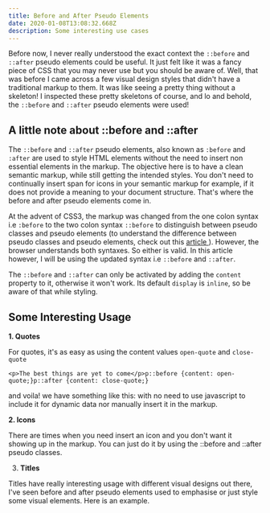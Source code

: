 ```yaml
---
title: Before and After Pseudo Elements
date: 2020-01-08T13:08:32.668Z
description: Some interesting use cases
---
```

Before now, I never really understood the exact context the `::before` and `::after` pseudo elements could be useful. It just felt like it was a fancy piece of CSS that you may never use but you should be aware of. Well, that was before I came across a few visual design styles that didn't have a traditional markup to them. It was like seeing a pretty thing without a skeleton! I inspected these pretty skeletons of course, and  lo and behold, the `::before` and `::after` pseudo elements were used!

## A little note about  ::before and ::after

The `::before` and `::after` pseudo elements, also known as `:before` and `:after` are used to style HTML elements without the need to insert non essential elements in the markup. The objective here is to have a clean semantic markup, while still getting the intended styles. You don't need to continually insert span for icons in your semantic markup for example, if it does not provide a meaning to your document structure. That's where the before and after pseudo elements come in.

At the advent of CSS3, the markup was changed from the one colon syntax i.e `:before` to the two colon syntax `::before` to distinguish between pseudo classes and pseudo elements (to understand the difference between pseudo classes and pseudo elements, check out this [article ](https://www.d.umn.edu/~lcarlson/csswork/selectors/pseudo_dif.html)). However, the browser understands both syntaxes. So either is valid. In this article however, I will be using the updated syntax i.e `::before` and `::after`.

The `::before` and `::after` can only be activated by adding the `content` property to it, otherwise it won't work. Its default `display` is `inline`, so be aware of that while styling. 

## Some Interesting Usage

**1. Quotes**

For quotes, it's as easy as using the content values `open-quote` and `close-quote`

```
<p>The best things are yet to come</p>p::before {content: open-quote;}p::after {content: close-quote;}
```

and voila! we have something like this: with no need to use javascript to include it for dynamic data nor manually insert it in the markup.

**2. Icons**

There are times when you need insert an icon and you don't want it showing up in the markup. You can just do it by using the ::before and ::after pseudo classes. 

3. **Titles**

Titles have really interesting usage with different visual designs out there, I've seen before and after pseudo elements used to emphasise or just style some visual elements. Here is an example.
